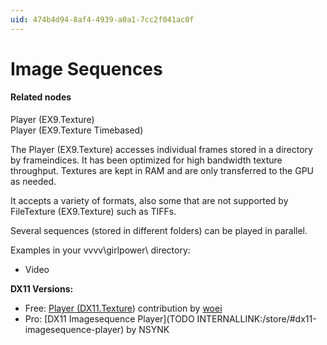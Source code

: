 ```yaml
---
uid: 474b4d94-8af4-4939-a0a1-7cc2f041ac0f
---
```


# Image Sequences


#### Related nodes
<span class="node">Player (EX9.Texture)</span>  
<span class="node">Player (EX9.Texture Timebased)</span>  



The <span class="node">Player (EX9.Texture)</span> accesses individual frames stored in a directory by frameindices. It has been optimized for high bandwidth texture throughput. Textures are kept in RAM and are only transferred to the GPU as needed.  

It accepts a variety of formats, also some that are not supported by <span class="node">FileTexture (EX9.Texture)</span> such as TIFFs.  

Several sequences (stored in different folders) can be played in parallel.  

Examples in your vvvv\girlpower\ directory:  
* Video  

**DX11 Versions:**  
* Free: <a href="https://vvvv.org/contribution/Player (DX11.Texture" class="extURL contribution" target="_blank">Player (DX11.Texture</a>) contribution by <span class="user"><a href="https://vvvv.org/users/woei" class="extURL" target="_blank">woei</a></span>  
* Pro: [DX11 Imagesequence Player](TODO INTERNALLINK:/store/#dx11-imagesequence-player) by NSYNK  



